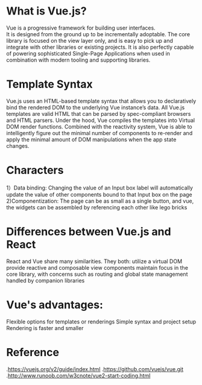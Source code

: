 # What is Vue.js?
Vue is a progressive framework for building user interfaces.  
It is designed from the ground up to be incrementally adoptable. 
The core library is focused on the view layer only, and is easy to pick up and integrate with other libraries or existing projects.
It is also perfectly capable of powering sophisticated Single-Page Applications when used in combination with modern tooling and supporting libraries.
# Template Syntax
Vue.js uses an HTML-based template syntax that allows you to declaratively bind the rendered DOM to the underlying Vue instance’s data.
All Vue.js templates are valid HTML that can be parsed by spec-compliant browsers and HTML parsers.
Under the hood, Vue compiles the templates into Virtual DOM render functions. Combined with the reactivity system, Vue is able to intelligently figure out the minimal number of components to re-render and apply the minimal amount of DOM manipulations when the app state changes.
# Characters
1）Data binding: Changing the value of an Input box label  will automatically update the value of other components bound to that Input box on the page
2)Componentization: The page can be as small as a single button, and vue, the widgets can be assembled by referencing each other like lego bricks
# Differences between Vue.js and React
React and Vue share many similarities. They both:
utilize a virtual DOM
provide reactive and composable view components
maintain focus in the core library, with concerns such as routing and global state management handled by companion libraries

# Vue's advantages:
Flexible options for templates or renderings
Simple syntax and project setup
Rendering is faster and smaller


# Reference
.https://vuejs.org/v2/guide/index.html
.https://github.com/vuejs/vue.git
.http://www.runoob.com/w3cnote/vue2-start-coding.html
